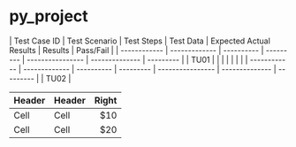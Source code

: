 # py_project


| Test 
  Case
  ID | Test Scenario | Test Steps | Test Data | Expected  Actual  
                                                Results | Results | Pass/Fail |
| ------------ | ------------- | ---------- | --------- | ---------------- | -------------- | --------- |
|    TU01      |               |            |           |                  |                |           |
| ------------ | ------------- | ---------- | --------- | ---------------- | -------------- | --------- |
|    TU02      |



| Header | Header | Right  |
| ------ | ------ | -----: |
|  Cell  |  Cell  |   $10  |
|  Cell  |  Cell  |   $20  |
